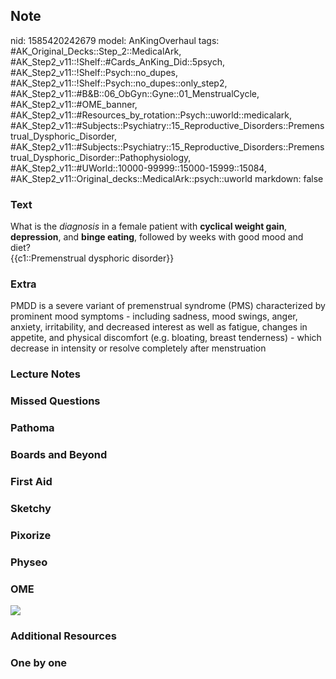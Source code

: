 ## Note
nid: 1585420242679
model: AnKingOverhaul
tags: #AK_Original_Decks::Step_2::MedicalArk, #AK_Step2_v11::!Shelf::#Cards_AnKing_Did::5psych, #AK_Step2_v11::!Shelf::Psych::no_dupes, #AK_Step2_v11::!Shelf::Psych::no_dupes::only_step2, #AK_Step2_v11::#B&B::06_ObGyn::Gyne::01_MenstrualCycle, #AK_Step2_v11::#OME_banner, #AK_Step2_v11::#Resources_by_rotation::Psych::uworld::medicalark, #AK_Step2_v11::#Subjects::Psychiatry::15_Reproductive_Disorders::Premenstrual_Dysphoric_Disorder, #AK_Step2_v11::#Subjects::Psychiatry::15_Reproductive_Disorders::Premenstrual_Dysphoric_Disorder::Pathophysiology, #AK_Step2_v11::#UWorld::10000-99999::15000-15999::15084, #AK_Step2_v11::Original_decks::MedicalArk::psych::uworld
markdown: false

### Text
<div>
  What is the <i>diagnosis</i> in a female patient with <b>cyclical
  weight gain</b>, <b>depression</b>, and <b>binge eating</b>,
  followed by weeks with good mood and diet?
</div>
<div>
  {{c1::Premenstrual dysphoric disorder}}
</div>

### Extra
PMDD is a severe variant of premenstrual syndrome (PMS) characterized by prominent mood symptoms - including sadness, mood swings, anger, anxiety, irritability, and decreased interest as well as fatigue, changes in appetite, and physical discomfort (e.g. bloating, breast tenderness) - which decrease in intensity or resolve completely after menstruation

### Lecture Notes


### Missed Questions


### Pathoma


### Boards and Beyond


### First Aid


### Sketchy


### Pixorize


### Physeo


### OME
<div class="ome-widget">
  <a href="https://onlinemeded.org?ref=anki"><img src=
  "_OME_AnkiFlashcards_General_7.png"></a>
</div>

### Additional Resources


### One by one

